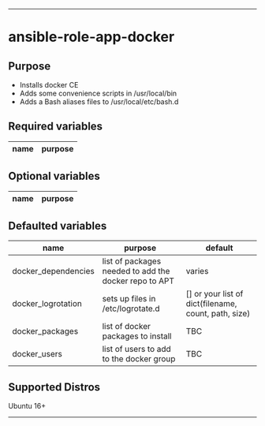 ----
# ansible-role-app-docker

## Purpose
* Installs docker CE
* Adds some convenience scripts in /usr/local/bin
* Adds a Bash aliases files to /usr/local/etc/bash.d

## Required variables
| name | purpose |
| ---- | ------- |

## Optional variables
| name | purpose |
| ---- | ------- |

## Defaulted variables
| name | purpose | default |
| ---- | ------- | ------- |
| docker_dependencies | list of packages needed to add the docker repo to APT | varies |
| docker_logrotation | sets up files in /etc/logrotate.d | [] or your list of dict(filename, count, path, size) | |
| docker_packages | list of docker packages to install | TBC |
| docker_users | list of users to add to the docker group | TBC |

## Supported Distros
Ubuntu 16+
****
